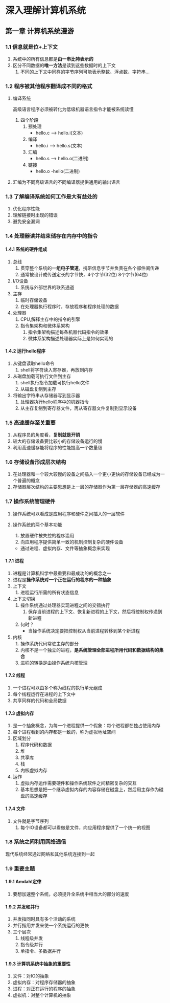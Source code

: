 # 深入理解计算机系统

## 第一章 计算机系统漫游

### 1.1 信息就是位+上下文

1. 系统中的所有信息都是**由一串比特表示的**
2. 区分不同数据的**唯一方法**是读到这些数据时的上下文
    1. 不同的上下文中同样的字节序列可能表示整数、浮点数、字符串...

### 1.2 程序被其他程序翻译成不同的格式

1. 编译系统

   高级语言程序必须被转化为低级机器语言指令才能被系统读懂

    1. 四个阶段
        1. 预处理
            + hello.c --> hello.i(文本)
        2. 编译
            + hello.i --> hello.s(文本)
        3. 汇编
            + hello.s --> hello.o(二进制)
        4. 链接
            + hello.o -hello(二进制)

2. 汇编为不同高级语言的不同编译器提供通用的输出语言

### 1.3 了解编译系统如何工作是大有益处的

1. 优化程序性能
2. 理解链接时出现的错误
3. 避免安全漏洞

### 1.4 处理器读并结束储存在内存中的指令

#### 1.4.1 系统的硬件组成

1. 总线
    1. 贯穿整个系统的**一组电子管道**，携带信息字节并负责在各个部件间传递
    2. 通常被设计成传送定长的字节快，4个字节(32位) 8个字节(64位)
2. I/O设备
    1. 系统与外部世界的联系通道
3. 主存
    1. 临时存储设备
    2. 在处理器执行程序时，存放程序和程序处理的数据
4. 处理器
    1. CPU,解释主存中的指令的引擎
    2. 指令集架构和微体系架构
        1. 指令集架构描述每条机器代码指令的效果
        2. 微体系架构描述处理器实际上是如何实现的

#### 1.4.2 运行hello程序

1. 从键盘读取hello命令
    1. shell将字符读入寄存器，再放到内存
2. 从磁盘加载可执行文件到主存
    1. shell执行指令加载可执行hello文件
    2. 从磁盘复制到主存
3. 将输出字符串从存储器写到显示器
    1. 处理器执行hello程序中的机器指令
    2. 从主存复制到寄存器文件，再从寄存器文件复制到显示设备

### 1.5 高速缓存至关重要

1. 从程序员的角度看，**复制就是开销**
2. 较大的存储设备要比较小的存储设备运行的慢
3. 利用高速缓存能将程序的性能提高一个数量级

### 1.6 存储设备形成层次结构

1. 在处理器和一个较大较慢的设备之间插入一个更小更快的存储设备已经成为一个普遍的概念
2. 存储器层次结构的主要思想是上一层的存储器作为第一层存储器的高速缓存

### 1.7 操作系统管理硬件

1. 操作系统可以看成是应用程序和硬件之间插入的一层软件

2. 操作系统的两个基本功能

    1. 放置硬件被失控的程序滥用
    2. 向应用程序提供简单一致的机制控制复杂的硬件设备

    + 通过进程、虚拟内存、文件等抽象概念来实现

#### 1.7.1 进程

1. 进程是计算机科学中最重要和最成功的的概念之一
2. 进程是**操作系统对一个正在运行的程序的一种抽象**
3. 上下文
    1. 进程运行所需的所有状态信息
4. 上下文切换
    1. 操作系统通过处理器实现进程之间的交错执行
        1. 保存当前进程的上下文、恢复新进程的上下文，然后将控制权传递到新进程
    2. 何时？
        + 当操作系统决定要把控制权从当前进程转移到某个新进程
5. 内核
    1. 操作系统代码常驻主存的部分
    2. 内核不是一个独立的进程，**是系统管理全部进程所用代码和数据结构的集合**
    3. 进程的转换是由操作系统内核管理

#### 1.7.2 线程

1. 一个进程可以由多个称为线程的执行单元组成
2. 每个线程运行在进程的上下文中
3. 共享同样的代码和全局数据

#### 1.7.3 虚拟内存

1. 是一个抽象概念，为每一个进程提供一个假象：每个进程都在独占使用内存
2. 每个进程看到的内存都是一致的，称为虚拟地址空间
3. 区域划分
    1. 程序代码和数据
    2. 堆
    3. 共享库
    4. 栈
    5. 内核虚拟内存
4. 运作
    1. 虚拟内存运作需要硬件和操作系统软件之间精密复杂的交互
    2. 基本思想是把一个继承虚拟内存的内容存储在磁盘上，然后用主存作为磁盘的高速缓存

#### 1.7.4 文件

1. 文件就是字节序列
    1. 每个IO设备都可以看做是文件，向应用程序提供了一个统一的视图

### 1.8 系统之间利用网络通信

现代系统经常通过网络和其他系统连接到一起

### 1.9 重要主题

#### 1.9.1 Amdahl定律

1. 要想加速整个系统，必须提升全系统中相当大的部分的速度

#### 1.9.2 并发和并行

1. 并发指同时具有多个活动的系统
2. 并行指用并发来使一个系统运行的更快
3. 三个层次
    1. 线程级并发
    2. 指令级并行
    3. 单指令、多数据并行

#### 1.9.3 计算机系统中抽象的重要性

1. 文件：对IO的抽象
2. 虚拟内存：对程序存储器的抽象
3. 进程：对正在运行的程序的抽象
4. 虚拟机：对整个计算机的抽象
